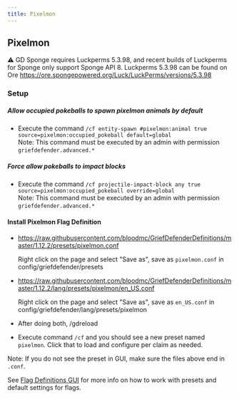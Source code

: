 ```yaml
---
title: Pixelmon
---
```


## Pixelmon

:warning:  GD Sponge requires Luckperms 5.3.98, and recent builds of Luckperms for Sponge only support Sponge API 8. Luckperms 5.3.98 can be found on Ore https://ore.spongepowered.org/Luck/LuckPerms/versions/5.3.98

### Setup

##### Allow occupied pokeballs to spawn pixelmon animals by default  
* Execute the command `/cf entity-spawn #pixelmon:animal true source=pixelmon:occupied_pokeball default=global`  
Note: This command must be executed by an admin with permission `griefdefender.advanced.*`  

##### Force allow pokeballs to impact blocks  
* Execute the command `/cf projectile-impact-block any true source=pixelmon:occupied_pokeball override=global`  
Note: This command must be executed by an admin with permission `griefdefender.advanced.*`  

#### Install Pixelmon Flag Definition

* https://raw.githubusercontent.com/bloodmc/GriefDefenderDefinitions/master/1.12.2/presets/pixelmon.conf

  Right click on the page and select "Save as", save as `pixelmon.conf` in config/griefdefender/presets

* https://raw.githubusercontent.com/bloodmc/GriefDefenderDefinitions/master/1.12.2/lang/presets/pixelmon/en_US.conf

  Right click on the page and select "Save as", save as `en_US.conf` in config/griefdefender/lang/presets/pixelmon

* After doing both, /gdreload

* Execute command `/cf` and you should see a new preset named `pixelmon`. Click that to load and configure per claim as needed.  

Note: If you do not see the preset in GUI, make sure the files above end in `.conf`.  

See [Flag Definitions GUI](/wiki/basic/Flag-Definitions-GUI.html) for more info on how to work with presets and default settings for flags.  